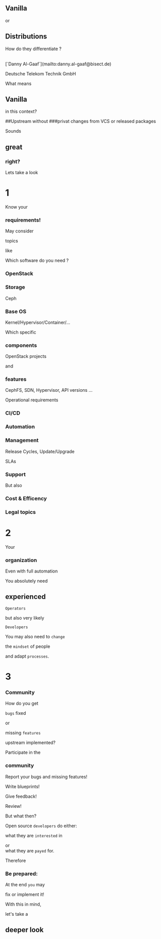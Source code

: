 ## Vanilla
or 
## Distributions
How do they differentiate ?

<br>
[`Danny Al-Gaaf`](mailto:danny.al-gaaf@bisect.de)

Deutsche Telekom Technik GmbH


<!-- Slide -->
What means
## Vanilla
in this context? 


<!-- Slide -->
##Upstream
without <!-- .element class="fragment" -->
###privat changes <!-- .element class="fragment" -->
from VCS or released packages <!-- .element class="fragment" -->


<!-- Slide -->
Sounds
## great
### right?


<!-- Slide -->
Lets take a look


<!-- Slide -->
# 1
Know your <!-- .element class="fragment" -->
### requirements! <!-- .element class="fragment" -->


<!-- Slide -->
May consider

topics 

like


<!-- Slide -->
Which software do you need ?
### OpenStack <!-- .element class="fragment" -->
### Storage <!-- .element class="fragment" -->
Ceph <!-- .element class="fragment" -->
### Base OS <!-- .element class="fragment" -->
Kernel/Hypervisor/Container/... <!-- .element class="fragment" -->


<!-- Slide -->
Which specific
### components <!-- .element class="fragment" data-fragment-index="1"--> 
OpenStack projects <!-- .element class="fragment" data-fragment-index="1"-->

and <!-- .element class="fragment" data-fragment-index="2"-->
### features <!-- .element class="fragment" data-fragment-index="3"--> 
CephFS, SDN, Hypervisor, API versions ... <!-- .element class="fragment" data-fragment-index="3"-->


<!-- Slide -->
Operational requirements
### CI/CD <!-- .element class="fragment" -->
### Automation <!-- .element class="fragment" -->
### Management <!-- .element class="fragment" -->
Release Cycles, Update/Upgrade <!-- .element class="fragment" -->

SLAs <!-- .element class="fragment" -->

### Support <!-- .element class="fragment" -->


<!-- Slide -->
But also
### Cost & Efficency <!-- .element class="fragment" -->
### Legal topics <!-- .element class="fragment" -->


<!-- Slide -->
# 2
Your <!-- .element class="fragment" data-fragment-index="1" -->
### organization <!-- .element class="fragment" data-fragment-index="1" -->


<!-- Slide -->
Even with full automation


<!-- Slide -->
You absolutely need 
## experienced <!-- .element class="fragment" -->
`Operators` <!-- .element class="fragment" -->

but also very likely <!-- .element class="fragment" -->

`Developers` <!-- .element class="fragment" -->


<!-- Slide -->
You may also need to `change`

the `mindset` of people

and adapt `processes`.


<!-- Slide -->
# 3
### Community


<!-- Slide -->
How do you get 

`bugs` fixed

or 

missing `features` 

upstream implemented?


<!-- Slide -->
Participate in the 

### community

Report your bugs and missing features! <!-- .element class="fragment" -->

Write blueprints! <!-- .element class="fragment" -->

Give feedback! <!-- .element class="fragment" -->

Review! <!-- .element class="fragment" -->


<!-- Slide -->
But what then?

<span class="fragment" data-fragment-index="0">Open source `developers` do either: </span>

<span class="fragment" data-fragment-index="1"> what they are `interested` in </span>

<span class="fragment" data-fragment-index="2"> or <br> what they are `payed` for. </span>


<!-- Slide -->
Therefore 

### Be prepared: 

<span class="fragment" data-fragment-index="0">At the end `you` may </span>

fix or implement it! <!-- .element class="fragment" data-fragment-index="1"-->


<!-- Slide -->
With this in mind,

let's take a 

## deeper look

